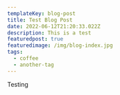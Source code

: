 ```yaml
---
templateKey: blog-post
title: Test Blog Post
date: 2022-06-12T21:20:33.022Z
description: This is a test
featuredpost: true
featuredimage: /img/blog-index.jpg
tags:
  - coffee
  - another-tag
---
```

Testing